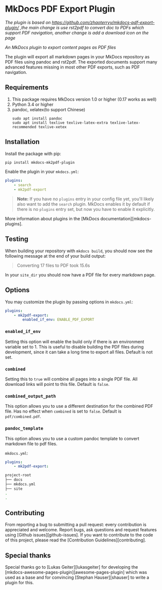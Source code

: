 # MkDocs PDF Export Plugin
*The plugin is based on https://github.com/zhaoterryy/mkdocs-pdf-export-plugin/ ,the main change is use rst2pdf to convert doc to PDFs which support PDF navigation, another change is add a download icon on the page*


*An MkDocs plugin to export content pages as PDF files*

The plugin will export all markdown pages in your MkDocs repository as PDF files using pandoc and rst2pdf. The exported documents support many advanced features missing in most other PDF exports, such as PDF navigation.

## Requirements

1. This package requires MkDocs version 1.0 or higher (0.17 works as well)
2. Python 3.4 or higher
3. pandoc, xelatex(to support Chinese)
   ```
   sudo apt install pandoc
   sudo apt install texlive texlive-latex-extra texlive-latex-recommended texlive-xetex
   ```

## Installation

Install the package with pip:

```bash
pip install mkdocs-mk2pdf-plugin
```

Enable the plugin in your `mkdocs.yml`:

```yaml
plugins:
    - search
    - mk2pdf-export
```

> **Note:** If you have no `plugins` entry in your config file yet, you'll likely also want to add the `search` plugin. MkDocs enables it by default if there is no `plugins` entry set, but now you have to enable it explicitly.

More information about plugins in the [MkDocs documentation][mkdocs-plugins].

## Testing

When building your repository with `mkdocs build`, you should now see the following message at the end of your build output:

> Converting 17 files to PDF took 15.6s

In your `site_dir` you should now have a PDF file for every markdown page.

## Options

You may customize the plugin by passing options in `mkdocs.yml`:

```yaml
plugins:
    - mk2pdf-export:
        enabled_if_env: ENABLE_PDF_EXPORT
```

### `enabled_if_env`

Setting this option will enable the build only if there is an environment variable set to 1. This is useful to disable building the PDF files during development, since it can take a long time to export all files. Default is not set.

### `combined`

Setting this to `true` will combine all pages into a single PDF file. All download links will point to this file. Default is `false`.

### `combined_output_path`

This option allows you to use a different destination for the combined PDF file. Has no effect when `combined` is set to `false`. Default is `pdf/combined.pdf`.

### `pandoc_template`

This option allows you to use a custom pandoc template to convert markdown file to pdf files.

`mkdocs.yml`:
```yaml
plugins:
    - mk2pdf-export:
```
```bash
project-root
├── docs
├── mkdocs.yml
├── site
.
.
```

## Contributing

From reporting a bug to submitting a pull request: every contribution is appreciated and welcome. Report bugs, ask questions and request features using [Github issues][github-issues].
If you want to contribute to the code of this project, please read the [Contribution Guidelines][contributing].

## Special thanks

Special thanks go to [Lukas Geiter][lukasgeiter] for developing the [mkdocs-awesome-pages-plugin][awesome-pages-plugin] which was used as a base and for convincing [Stephan Hauser][shauser] to write a plugin for this.
